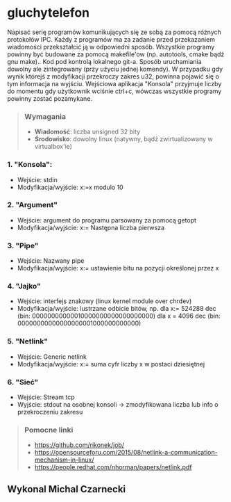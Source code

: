 # gluchytelefon

Napisać serię programów komunikujących się ze sobą za pomocą różnych protokołów IPC. Każdy z programów ma za zadanie przed przekazaniem wiadomości przekształcić ją w odpowiedni sposób.
Wszystkie programy powinny być budowane za pomocą makefile'ow (np. autotools, cmake bądź gnu make).. Kod pod kontrolą lokalnego git-a. Sposób uruchamiania dowolny ale zintegrowany (przy użyciu jednej komendy). W przypadku gdy wynik którejś z modyfikacji przekroczy zakres u32, powinna pojawić się o tym informacja na wyjściu. Wejściowa aplikacja "Konsola" przyjmuje liczby do momentu gdy użytkownik wciśnie ctrl+c, wówczas wszystkie programy powinny zostać pozamykane.

> ### Wymagania
>- **Wiadomość**: liczba unsigned 32 bity
>- **Środowisko**: dowolny linux (natywny, bądź zwirtualizowany w virtualbox'ie)

### 1.	"Konsola":
-	Wejście: stdin
-	Modyfikacja/wyjście: x:=x modulo 10
### 2.	"Argument"
-	Wejście: argument do programu parsowany za pomocą getopt
-	Modyfikacja/wyjście: x:= Następna liczba pierwsza 
### 3.	"Pipe"
-	Wejście: Nazwany pipe
-	Modyfikacja/wyjście: x:= ustawienie bitu na pozycji określonej przez x  
### 4.	"Jajko"
-	Wejście: interfejs znakowy (linux kernel module over chrdev)
-	Modyfikacja/wyjście: lustrzane odbicie bitów, np. dla x:= 524288 dec (bin: 00000000000010000000000000000000) dla x = 4096 dec (bin: 00000000000000000001000000000000)
### 5.	"Netlink"
-	Wejście: Generic netlink
-	Modyfikacja/wyjście:	x:= suma cyfr liczby x w postaci dziesiętnej
### 6.	"Sieć"
-	Wejście: Stream tcp
-	Wyjście: stdout na osobnej konsoli -> zmodyfikowana liczba lub info o przekroczeniu zakresu

>### Pomocne linki
>- https://github.com/rikonek/job/
>- https://opensourceforu.com/2015/08/netlink-a-communication-mechanism-in-linux/  
>- https://people.redhat.com/nhorman/papers/netlink.pdf


## Wykonal Michal Czarnecki
